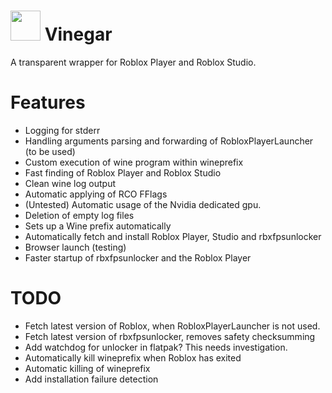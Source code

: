 # <img src="https://github.com/vinegar-dev/vinegar/blob/master/desktop/vinegar.svg" width="48"> Vinegar
A transparent wrapper for Roblox Player and Roblox Studio.

# Features
+ Logging for stderr
+ Handling arguments parsing and forwarding of RobloxPlayerLauncher (to be used)
+ Custom execution of wine program within wineprefix
+ Fast finding of Roblox Player and Roblox Studio
+ Clean wine log output
+ Automatic applying of RCO FFlags
+ (Untested) Automatic usage of the Nvidia dedicated gpu.
+ Deletion of empty log files
+ Sets up a Wine prefix automatically
+ Automatically fetch and install Roblox Player, Studio and rbxfpsunlocker
+ Browser launch (testing)
+ Faster startup of rbxfpsunlocker and the Roblox Player

# TODO
+ Fetch latest version of Roblox, when RobloxPlayerLauncher is not used.
+ Fetch latest version of rbxfpsunlocker, removes safety checksumming
+ Add watchdog for unlocker in flatpak? This needs investigation.
+ Automatically kill wineprefix when Roblox has exited
+ Automatic killing of wineprefix
+ Add installation failure detection
